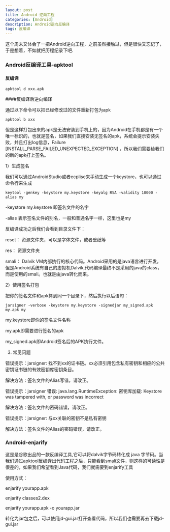 ```yaml
---
layout: post
title: Android-逆向工程
categories: [Android]
description: Android逆向反编译
tags: 反编译
---
```

这个周末又体会了一把Android逆向工程，之前虽然接触过，但是很快又忘记了，于是想着，不如就把历程纪录下吧.

### Android反编译工具-apktool

#### 反编译

```
apktool d xxx.apk
```
 
 ####反编译后逆向编译

通过以下命令可以把已经修改过的文件重新打包为apk

```
apktool b xxx
```

但是这样打包出来的apk是无法安装到手机上的，因为Android在手机都是有一个唯一标识的，也就是签名，如果我们直接安装无签名的apk，系统会提示安装失败，并且打出log信息，Failure [INSTALL_PARSE_FAILED_UNEXPECTED_EXCEPTION] ，所以我们需要给我们的新的apk打上签名。

1）生成签名

我们可以通过AndroidStudio或者ecplise来手动生成一个keystore，也可以通过命令行来生成

```
keytool -genkey -keystore my.keystore -keyalg RSA -validity 10000 -alias my
```

-keystore my.keystore 即签名文件的名字

-alias 表示签名文件的别名，一般和普通名字一样，这里也是my

反编译成功之后我们会看到目录文件下：

reset： 资源文件夹，可以是字体文件，或者壁纸等

res： 资源文件夹

smali： Dalvik VM内部执行的核心代码。Android采用的是java语言进行开发，但是Android系统有自己的虚拟机Dalvik,代码编译最终不是采用的java的class，而是使用的smali。也就是由java转化而来。

2）使用签名打包

把你的签名文件和apk拷到同一个目录下，然后执行以后语句：

``` 
jarsigner -verbose -keystore my.keystore -signedjar my_signed.apk my.apk my          

```
my.keystore即你的签名文件名称

my.apk即需要进行签名的apk

my_signed.apk即Android签名后的APK执行文件。

3) 常见问题

错误提示：jarsigner: 找不到xx的证书链。xx必须引用包含私有密钥和相应的公共密钥证书链的有效密钥库密钥条目。

解决方法：签名文件的Alias写错，请改正。

错误提示：jarsigner 错误: java.lang.RuntimeException: 密钥库加载: Keystore was tampered with, or password was incorrect

解决方法：签名文件的密码错误，请改正。

错误提示：jarsigner: 与xx关联的密钥不是私有密钥

解决方法：签名文件的Alias的密码错误，请改正。




### Android-enjarify


这是是谷歌出品的一款反编译工具,它可以将dalvik字节码转化成 java 字节码。当我们通过apktool反编译出代码工程之后，只能看到smali文件，则这样的可读性是很差的，如果我们希望看到Java代码，我们就需要到enjarify工具

使用方式：

enjarify yourapp.apk

enjarify classes2.dex

enjarify yourapp.apk -o yourapp.jar


转化为jar包之后，可以使用jd-gui.jar打开查看代码，所以我们也需要再去下载jd-gui.jar

  

